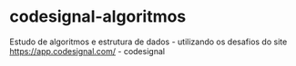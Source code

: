 # codesignal-algoritmos
Estudo de algoritmos e estrutura de dados - utilizando os desafios do site https://app.codesignal.com/ - codesignal
